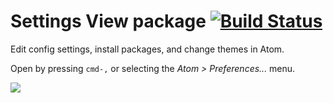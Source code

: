# Settings View package [![Build Status](https://travis-ci.org/atom/settings-view.svg?branch=master)](https://travis-ci.org/atom/settings-view)

Edit config settings, install packages, and change themes in Atom.

Open by pressing `cmd-,` or selecting the _Atom > Preferences..._ menu.

![](https://f.cloud.github.com/assets/671378/2241795/ba4827d8-9ce4-11e3-93a8-6666ee100917.png)
